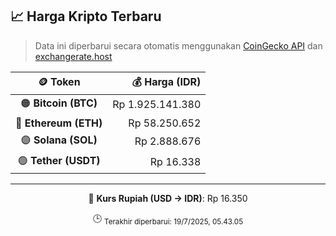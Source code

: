 

<!-- HARGA_KRIPTO -->
## 📈 Harga Kripto Terbaru

> Data ini diperbarui secara otomatis menggunakan [CoinGecko API](https://www.coingecko.com/) dan [exchangerate.host](https://exchangerate.host/)

<div align="center">

| 🪙 Token | 💰 Harga (IDR) |
|:------:|---------------:|
| 🟠 **Bitcoin (BTC)**   | Rp 1.925.141.380 |
| 🔵 **Ethereum (ETH)**  | Rp 58.250.652 |
| 🟣 **Solana (SOL)**    | Rp 2.888.676 |
| 🟢 **Tether (USDT)**   | Rp 16.338 |

---

💱 **Kurs Rupiah (USD → IDR)**: Rp 16.350

🕒 <sub>Terakhir diperbarui: 19/7/2025, 05.43.05</sub>

</div>
<!-- /HARGA_KRIPTO -->